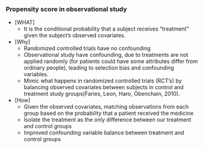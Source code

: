     
### Propensity score in observational study
- [WHAT]
  - It is the conditional probability that a subject receives “treatment” given the subject’s
observed covariates.
- [Why] 
  - Randomized controlled trials have no confounding
  - Observational study have confounding, due to treatments are not applied randomly (for patients could have some attributes differ from ordinary people), leading to selection bias and confounding variables.
  - Mimic what happens in randomized controlled trials (RCT’s) by balancing observed covariates between subjects in control and treatment study groups(Faries, Leon, Haro, Obenchain, 2010).
- [How] 
  - Given the observed covariates, matching observations from each group based on the probability that a patient received the medicine 
  - Isolate the treatment as the only difference between our treatment and control groups
  - Improved confounding variable balance between treatment and control groups
